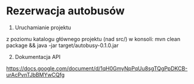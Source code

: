 # Rezerwacja autobusów

1. Uruchamianie projektu

z poziomu katalogu głównego projektu (nad src/) w konsoli:
mvn clean package && java -jar target/autobusy-0.1.0.jar

2. Dokumentacja API

https://docs.google.com/document/d/1qH0GmyNpPqUu8sgTQgPpDKCB-urAcPvnTJbBMYwCQfg
